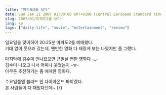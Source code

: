 ```yaml
---
title: "마파도2를 보다"
date: Sun Jan 21 2007 01:00:00 GMT+0100 (Central European Standard Time)
slug: 2007/01/마파도2를-보다
lang: ko
tags: ["daily-life", "movie", "entertainment", "review"]
---
```


일요일을 맞이하야 20:25분 마파도2를 예매했다.  
기대 없이 웃으러 갔는데, 왠만한 영화 다 재밌게 보는 나였지만 좀 그랬다.

마지막에 김수미 안나왔으면 큰일날 뻔한 영화다 -_-  
김수미 나오고 나서 어찌나 웃었는지 -ㅠ-  
아무튼 추천하기는 좀 애매한 영화다. 

수요일쯤엔 블러드 인 다이아몬드 봐야겠다.   
본 사람들이 다 재밌다던데~ (7)
